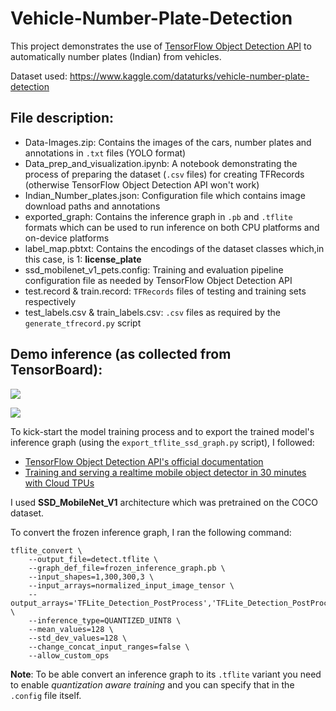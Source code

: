 # Vehicle-Number-Plate-Detection
This project demonstrates the use of [TensorFlow Object Detection API](https://github.com/tensorflow/models/tree/master/research/object_detection) to automatically number plates (Indian) from vehicles.

Dataset used: https://www.kaggle.com/dataturks/vehicle-number-plate-detection

## File description:

- Data-Images.zip: Contains the images of the cars, number plates and annotations in `.txt` files (YOLO format)
- Data_prep_and_visualization.ipynb: A notebook demonstrating the process of preparing the dataset (`.csv` files) for creating TFRecords (otherwise TensorFlow Object Detection API won't work)
- Indian_Number_plates.json: Configuration file which contains image download paths and annotations
- exported_graph: Contains the inference graph in `.pb` and `.tflite` formats which can be used to run inference on both CPU platforms and on-device platforms
- label_map.pbtxt: Contains the encodings of the dataset classes which,in this case, is 1: **license_plate**
- ssd_mobilenet_v1_pets.config: Training and evaluation pipeline configuration file as needed by TensorFlow Object Detection API
- test.record & train.record: `TFRecords` files of testing and training sets respectively
- test_labels.csv & train_labels.csv: `.csv` files as required by the `generate_tfrecord.py` script

## Demo inference (as collected from TensorBoard):

![](https://github.com/sayakpaul/Vehicle-Number-Plate-Detection/blob/master/demo_images/WhatsApp%20Image%202019-08-24%20at%2016.46.34.jpeg?raw=true)


![](https://github.com/sayakpaul/Vehicle-Number-Plate-Detection/blob/master/demo_images/WhatsApp%20Image%202019-08-24%20at%2016.49.13.jpeg?raw=true)


To kick-start the model training process and to export the trained model's inference graph (using the `export_tflite_ssd_graph.py` script), I followed:
- [TensorFlow Object Detection API's official documentation](https://github.com/tensorflow/models/tree/master/research/object_detection)
- [Training and serving a realtime mobile object detector in 30 minutes with Cloud TPUs](https://medium.com/tensorflow/training-and-serving-a-realtime-mobile-object-detector-in-30-minutes-with-cloud-tpus-b78971cf1193)

I used **SSD_MobileNet_V1** architecture which was pretrained on the COCO dataset. 

To convert the frozen inference graph, I ran the following command:
```
tflite_convert \
    --output_file=detect.tflite \
    --graph_def_file=frozen_inference_graph.pb \
    --input_shapes=1,300,300,3 \
    --input_arrays=normalized_input_image_tensor \
    --output_arrays='TFLite_Detection_PostProcess','TFLite_Detection_PostProcess:1','TFLite_Detection_PostProcess:2','TFLite_Detection_PostProcess:3'  \
    --inference_type=QUANTIZED_UINT8 \
    --mean_values=128 \
    --std_dev_values=128 \
    --change_concat_input_ranges=false \
    --allow_custom_ops
```
    
**Note**: To be able convert an inference graph to its `.tflite` variant you need to enable _quantization aware training_ and you can specify that in the `.config` file itself. 

